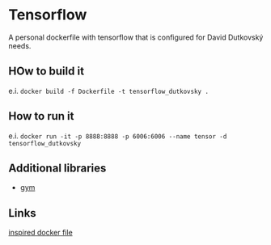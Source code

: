 # Tensorflow
A personal dockerfile with tensorflow that is configured for David Dutkovský needs.

## HOw to build it

e.i. `docker build -f Dockerfile -t tensorflow_dutkovsky .`

## How to run it

e.i. `docker run -it -p 8888:8888 -p 6006:6006 --name tensor -d tensorflow_dutkovsky`

## Additional libraries

* [gym](https://gym.openai.com/docs)

## Links
[inspired docker file](https://github.com/tensorflow/tensorflow/blob/v1.0.1/tensorflow/tools/docker/Dockerfile)
